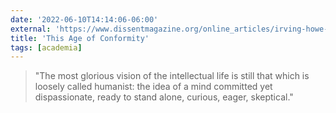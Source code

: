 ```yaml
---
date: '2022-06-10T14:14:06-06:00'
external: 'https://www.dissentmagazine.org/online_articles/irving-howe-voice-still-heard-this-age-of-conformity'
title: 'This Age of Conformity'
tags: [academia]
---
```


> "The most glorious vision of the intellectual life is still that which is loosely called humanist: the idea of a mind committed yet dispassionate, ready to stand alone, curious, eager, skeptical."
